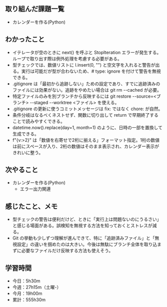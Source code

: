 ## 取り組んだ課題一覧
- カレンダーを作る(Python)
## わかったこと
- イテレータが空のときに next() を呼ぶと StopIteration エラーが発生する。ループで取り出す際は例外処理を考慮する必要がある。
- 型チェックでは、数値リストに l.insert(0, "") と空文字を入れると警告が出る。実行は可能だが型が合わないため、# type: ignore を付けて警告を無視できる。
- .gitignore は「最初から追跡しない」ための設定であり、すでに追跡済みのファイルには効果がない。追跡をやめたい場合は git rm --cached が必要。
- 特定ファイルのみを別ブランチから反映するには git restore --source=<ブランチ> --staged --worktree <ファイル> を使える。
- .gitignore の更新に使うコミットメッセージは fix: ではなく chore: が自然。
- 条件分岐はなるべくネストせず、関数に切り出して return で早期終了することで読みやすくできる。
- datetime.now().replace(day=1, month=1) のように、日時の一部を置換して生成できる。
- f"{v:>2}" は「数値を右寄せで2桁に揃える」フォーマット指定。1桁の数値は前にスペースが入り、2桁の数値はそのまま表示され、カレンダー表示がきれいに整う。
## 次やること
- カレンダーを作る(Python)
  - エラー出力関連
## 感じたこと、メモ
- 型チェックの警告は便利だけど、ときに「実行上は問題ないのにうるさい」と感じる場面がある。誤検知を無視する方法を知っておくとストレスが減る。
- Git の挙動も少しずつ理解が進んできて、特に「追跡済みファイル」と「無視設定」の違いを掴めたのは大きい。今後は無駄にブランチ全体を取り込まずに必要なファイルだけ反映する方法も使えそう。
## 学習時間
- 今日：5h30m
- 今週：27h15m（土曜-）
- 今月：19h00m
- 累計：555h30m